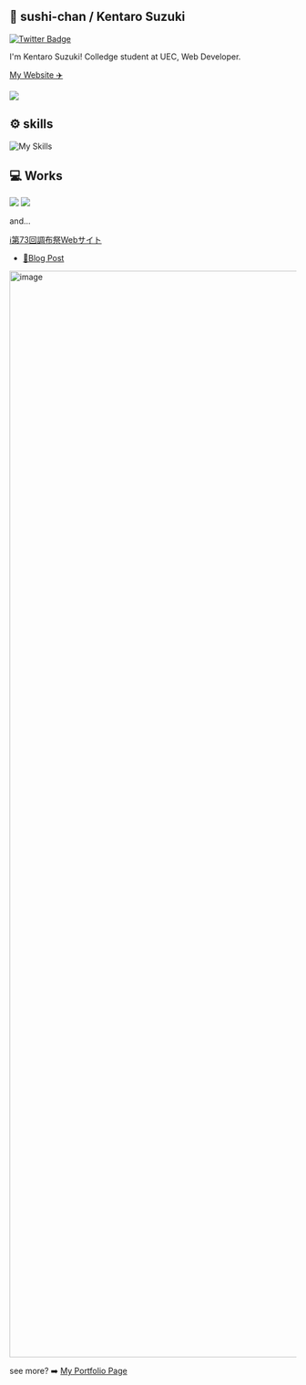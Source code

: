 ## 🍣 sushi-chan / Kentaro Suzuki
[![Twitter Badge](https://img.shields.io/badge/twitter-%40sushi__chan__sub-blue?style=for-the-badge&logo=twitter)](https://x.com/sushi_chan_sub)

I'm Kentaro Suzuki! Colledge student at UEC, Web Developer.

[My Website ✈️](https://www.sushichan.live)

<!-- github-readme-stats -->
<picture>
<source
  srcset="https://github-readme-stats-two-xi-45.vercel.app/api?username=sushi-chaaaan&show_icons=true&theme=dark"
  media="(prefers-color-scheme: dark)"
/>
<source
  srcset="https://github-readme-stats-two-xi-45.vercel.app/api?username=sushi-chaaaan&show_icons=true"
  media="(prefers-color-scheme: light), (prefers-color-scheme: no-preference)"
/>
<img src="https://github-readme-stats-two-xi-45.vercel.app/api?username=sushi-chaaaan&show_icons=true" />
</picture>

## ⚙️ skills
![My Skills](https://skillicons.dev/icons?theme=light&perline=5&i=html,css,tailwind,js,ts,nextjs,react,astro,nodejs,vite,workers,cloudflare,py,docker,git,github,githubactions,discord,twitter,vscode)

## 💻 Works

<picture>
<source
  srcset="https://github-readme-stats-two-xi-45.vercel.app/api/pin/?username=sushi-chaaaan&repo=sushichan.live&theme=dark"
  media="(prefers-color-scheme: dark)"
/>
<source
  srcset="https://github-readme-stats-two-xi-45.vercel.app/api/pin/?username=sushi-chaaaan&repo=sushichan.live"
  media="(prefers-color-scheme: light), (prefers-color-scheme: no-preference)"
/>
<img src="https://github-readme-stats-two-xi-45.vercel.app/api/pin/?username=sushi-chaaaan&repo=sushichan.live" />
</picture>

<picture>
<source
  srcset="https://github-readme-stats-two-xi-45.vercel.app/api/pin/?username=sushi-chaaaan&repo=ductile-ui&theme=dark"
  media="(prefers-color-scheme: dark)"
/>
<source
  srcset="https://github-readme-stats-two-xi-45.vercel.app/api/pin/?username=sushi-chaaaan&repo=ductile-ui"
  media="(prefers-color-scheme: light), (prefers-color-scheme: no-preference)"
/>
<img src="https://github-readme-stats-two-xi-45.vercel.app/api/pin/?username=sushi-chaaaan&repo=ductile-ui" />
</picture>

and...

[ℹ️第73回調布祭Webサイト](https://73rd.chofusai.jp)
- [📝Blog Post](https://www.sushichan.live/blog/post/tech/chofusai-2023-website/)

<img width="1904" alt="image" src="https://github.com/sushi-chaaaan/sushi-chaaaan/assets/71284054/eb257bc4-95ba-459a-9077-a08a89edc51e">

see more? ➡️ [My Portfolio Page](https://www.sushichan.live/portfolio)
